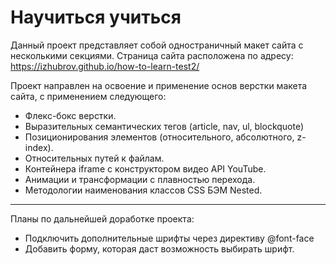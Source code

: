 # Научиться учиться
Данный проект представляет собой одностраничный макет сайта с несколькими секциями.
Страница сайта расположена по адресу: https://izhubrov.github.io/how-to-learn-test2/

Проект направлен на освоение и применение основ верстки макета сайта, с применением следующего:
* Флекс-бокс верстки.
* Выразительных семантических тегов (article, nav, ul, blockquote)
* Позиционирования элементов (относительного, абсолютного, z-index).
* Относительных путей к файлам.
* Контейнера iframe с конструктором видео API YouTube.
* Анимации и трансформации с плавностью перехода.
* Методологии наименования классов CSS БЭМ Nested.
___
Планы по дальнейшей доработке проекта:
* Подключить дополнительные шрифты через директиву @font-face
* Добавить форму, которая даст возможность выбирать шрифт.

